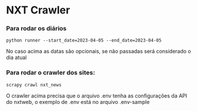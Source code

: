 # NXT Crawler

### Para rodar os diários

`python runner --start_date=2023-04-05 --end_date=2023-04-05`

No caso acima as datas são opcionais, se não passadas será considerado o dia atual

### Para rodar o crawler dos sites:

`scrapy crawl nxt_news`

O crawler acima precisa que o arquivo .env tenha as configurações da API do nxtweb, o exemplo de .env está no arquivo .env-sample
